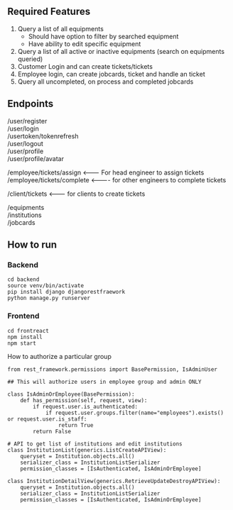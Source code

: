 ## Required Features
1. Query a list of all equipments
    - Should have option to filter by searched equipment
    - Have ability to edit specific equipment
2. Query a list of all active or inactive equipments (search on equipments queried)
3. Customer Login and can create tickets/tickets
4. Employee login, can create jobcards, ticket and handle an ticket
5. Query all uncompleted, on process and completed jobcards


## Endpoints
/user/register <br>
/user/login <br>
/usertoken/tokenrefresh <br>
/user/logout <br>
/user/profile <br>
/user/profile/avatar <br>


/employee/tickets/assign <--- For head engineer to assign tickets <br>
/employee/tickets/complete <---- for other engineers to complete tickets <br>

/client/tickets <--- for clients to create tickets <br>

/equipments <br>
/institutions <br>
/jobcards <br>

## How to run
### Backend
```
cd backend
source venv/bin/activate
pip install django djangorestfraework
python manage.py runserver
```
### Frontend
```
cd frontreact
npm install
npm start
```

How to authorize a particular group 

```
from rest_framework.permissions import BasePermission, IsAdminUser

## This will authorize users in employee group and admin ONLY 

class IsAdminOrEmployee(BasePermission):
    def has_permission(self, request, view):
        if request.user.is_authenticated:
            if request.user.groups.filter(name="employees").exists() or request.user.is_staff:
                return True
        return False

# API to get list of institutions and edit institutions
class InstitutionList(generics.ListCreateAPIView):
    queryset = Institution.objects.all()
    serializer_class = InstitutionListSerializer
    permission_classes = [IsAuthenticated, IsAdminOrEmployee]

class InstitutionDetailView(generics.RetrieveUpdateDestroyAPIView):
    queryset = Institution.objects.all()
    serializer_class = InstitutionListSerializer
    permission_classes = [IsAuthenticated, IsAdminOrEmployee]

```    